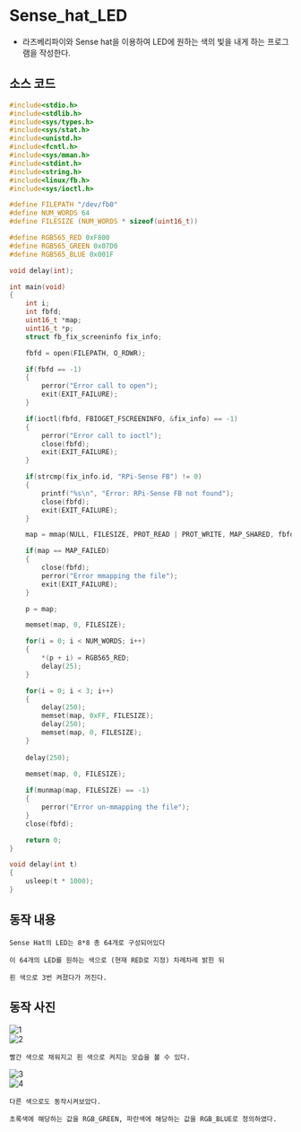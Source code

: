# Sense_hat_LED

* 라즈베리파이와 Sense hat을 이용하여 LED에 원하는 색의 빛을 내게 하는 프로그램을 작성한다.

## 소스 코드
```.c
#include<stdio.h>
#include<stdlib.h>
#include<sys/types.h>
#include<sys/stat.h>
#include<unistd.h>
#include<fcntl.h>
#include<sys/mman.h>
#include<stdint.h>
#include<string.h>
#include<linux/fb.h>
#include<sys/ioctl.h>

#define FILEPATH "/dev/fb0"
#define NUM_WORDS 64
#define FILESIZE (NUM_WORDS * sizeof(uint16_t))

#define RGB565_RED 0xF800
#define RGB565_GREEN 0x07D0
#define RGB565_BLUE 0x001F

void delay(int);

int main(void)
{
	int i;
	int fbfd;
	uint16_t *map;
	uint16_t *p;
	struct fb_fix_screeninfo fix_info;

	fbfd = open(FILEPATH, O_RDWR);

	if(fbfd == -1)
	{
		perror("Error call to open");
		exit(EXIT_FAILURE);
	}

	if(ioctl(fbfd, FBIOGET_FSCREENINFO, &fix_info) == -1)
	{
		perror("Error call to ioctl");
		close(fbfd);
		exit(EXIT_FAILURE);
	}

	if(strcmp(fix_info.id, "RPi-Sense FB") != 0)
	{
		printf("%s\n", "Error: RPi-Sense FB not found");
		close(fbfd);
		exit(EXIT_FAILURE);
	}

	map = mmap(NULL, FILESIZE, PROT_READ | PROT_WRITE, MAP_SHARED, fbfd, 0);

	if(map == MAP_FAILED)
	{
		close(fbfd);
		perror("Error mmapping the file");
		exit(EXIT_FAILURE);
	}

	p = map;

	memset(map, 0, FILESIZE);

	for(i = 0; i < NUM_WORDS; i++)
	{
		*(p + i) = RGB565_RED;
		delay(25);
	}

	for(i = 0; i < 3; i++)
	{
		delay(250);
		memset(map, 0xFF, FILESIZE);
		delay(250);
		memset(map, 0, FILESIZE);
	}
	
	delay(250);
	
	memset(map, 0, FILESIZE);

	if(munmap(map, FILESIZE) == -1)
	{
		perror("Error un-mmapping the file");
	}
	close(fbfd);

	return 0;
}

void delay(int t)
{
	usleep(t * 1000);
}
```

## 동작 내용
```
Sense Hat의 LED는 8*8 총 64개로 구성되어있다

이 64개의 LED를 원하는 색으로 (현재 RED로 지정) 차례차례 밝힌 뒤

흰 색으로 3번 켜졌다가 꺼진다.
```

## 동작 사진
![1](https://user-images.githubusercontent.com/28796089/100021975-baf1ab80-2e25-11eb-85c5-47ab85ff3587.jpg)  
![2](https://user-images.githubusercontent.com/28796089/100021978-bc22d880-2e25-11eb-9977-84cd1021b5cd.jpg)  
```
빨간 색으로 채워지고 흰 색으로 켜지는 모습을 볼 수 있다.
```
![3](https://user-images.githubusercontent.com/28796089/100021980-bc22d880-2e25-11eb-9f15-99b09aca9071.jpg)  
![4](https://user-images.githubusercontent.com/28796089/100021984-bcbb6f00-2e25-11eb-83f5-23ea78b6da60.jpg)  
```
다른 색으로도 동작시켜보았다.

초록색에 해당하는 값을 RGB_GREEN, 파란색에 해당하는 값을 RGB_BLUE로 정의하였다.
```


